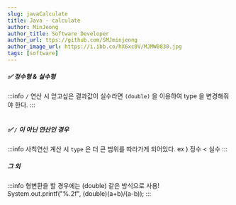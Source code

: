 ```yaml
---
slug: javaCalculate
title: Java - calculate
author: MinJeong
author_title: Software Developer
author_url: ttps://github.com/SMJminjeong
author_image_url: https://i.ibb.co/hX6xc0V/MJMW0830.jpg
tags: [software]
---
```


##### ✅ 정수형 & 실수형
:::info
`/` 연산 시 얻고싶은 결과값이 실수라면 `(double)` 을 이용하여 type 을 변경해줘야 한다.
:::  
<br/>

##### ✅ `/` 이 아닌 연산인 경우
:::info
사칙연산 계산 시 `type` 은 더 큰 범위를 따라가게 되어있다. 
ex ) 정수 < 실수
:::
<br/>

##### 그 외
:::info
형변환을 할 경우에는 (double) 같은 방식으로 사용!
System.out.printf("%.2f", (double)(a+b)/(a-b));
:::